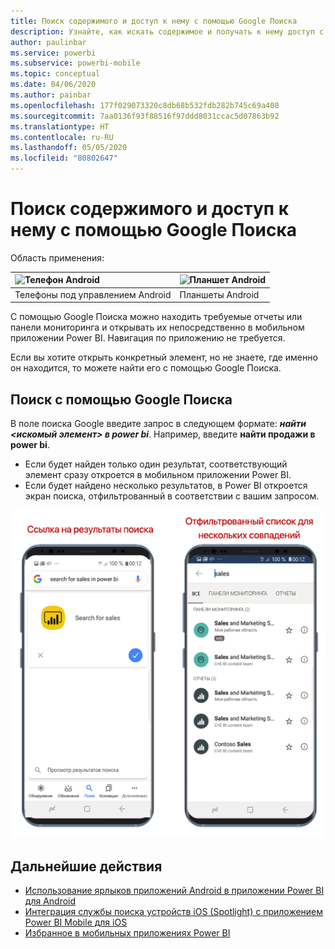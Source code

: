 ```yaml
---
title: Поиск содержимого и доступ к нему с помощью Google Поиска
description: Узнайте, как искать содержимое и получать к нему доступ с помощью Google Поиска.
author: paulinbar
ms.service: powerbi
ms.subservice: powerbi-mobile
ms.topic: conceptual
ms.date: 04/06/2020
ms.author: painbar
ms.openlocfilehash: 177f029073320c8db68b532fdb282b745c69a408
ms.sourcegitcommit: 7aa0136f93f88516f97ddd8031ccac5d07863b92
ms.translationtype: HT
ms.contentlocale: ru-RU
ms.lasthandoff: 05/05/2020
ms.locfileid: "80802647"
---
```

# <a name="find-and-access-your-content-with-google-search"></a>Поиск содержимого и доступ к нему с помощью Google Поиска

Область применения:

| ![Телефон Android](./media/mobile-app-find-access-google-search/android-logo-40-px.png) | ![Планшет Android](./media/mobile-app-find-access-google-search/android-logo-40-px.png) |
|:--- |:--- |
| Телефоны под управлением Android |Планшеты Android |

С помощью Google Поиска можно находить требуемые отчеты или панели мониторинга и открывать их непосредственно в мобильном приложении Power BI. Навигация по приложению не требуется.

Если вы хотите открыть конкретный элемент, но не знаете, где именно он находится, то можете найти его с помощью Google Поиска.

## <a name="search-using-google-search"></a>Поиск с помощью Google Поиска

В поле поиска Google введите запрос в следующем формате: ***найти &lt;искомый элемент&gt; в power bi***. Например, введите **найти продажи в power bi**.

* Если будет найден только один результат, соответствующий элемент сразу откроется в мобильном приложении Power BI.
* Если будет найдено несколько результатов, в Power BI откроется экран поиска, отфильтрованный в соответствии с вашим запросом.

![Результат Google Поиска в мобильном приложении Power BI для Android](media/mobile-app-find-access-google-search/mobile-google-search.png)

## <a name="next-steps"></a>Дальнейшие действия
* [Использование ярлыков приложений Android в приложении Power BI для Android](mobile-app-quick-access-shortcuts.md)
* [Интеграция службы поиска устройств iOS (Spotlight) с приложением Power BI Mobile для iOS](mobile-apps-ios-search-integration.md)
* [Избранное в мобильных приложениях Power BI](mobile-apps-favorites.md)
